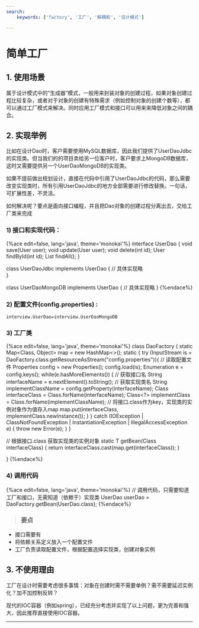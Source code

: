 ```yaml
---
search:
    keywords: ['factory', '工厂', '解耦和', '设计模式']

---
```


# 简单工厂

## 1. 使用场景
属于设计模式中的“生成器”模式，一般用来封装对象的创建过程，如果对象创建过程比较复杂，或者对于对象的创建有特殊需求（例如控制对象的创建个数等），都可以通过工厂模式来解决。同时应用工厂模式和接口可以用来来降低对象之间的耦合。

## 2. 实现举例

比如在设计Dao时，客户需要使用MySQL数据库，因此我们提供了UserDaoJdbc的实现类。但当我们的的项目卖给另一位客户时，客户要求上MongoDB数据库，这时又需要提供另一个UserDaoMongoDB的实现类。

如果不提前做出规划设计，直接在代码中引用了UserDaoJdbc的代码，那么需要改变实现类时，所有引用UserDaoJdbc的地方全部需要进行修改替换。一句话，可扩展性差，不灵活。

如何解决呢？要点是面向接口编程，并且把Dao对象的创建过程分离出去，交给工厂类来完成

### 1) 接口和实现代码：
{%ace edit=false, lang='java', theme='monokai'%}
interface UserDao {
  void save(User user);
  void update(User user);
  void delete(int id);
  User findById(int id);
  List<User> findAll();
}

class UserDaoJdbc implements UserDao {
  // 具体实现略  
}

class UserDaoMongoDB implements UserDao {
  // 具体实现略
}
{%endace%}

### 2) 配置文件(config.properties) :
```
interview.UserDao=interview.UserDaoMongoDB
```

### 3) 工厂类

{%ace edit=false, lang='java', theme='monokai'%}
class DaoFactory {
  static Map<Class<?>, Object> map = new HashMap<>();
  static {
    try (InputStream is = DaoFactory.class.getResourceAsStream("config.properties")){
      // 读取配置文件
      Properties config = new Properties();
      config.load(is);
      Enumeration<Object> e = config.keys();
      while(e.hasMoreElements()) {
        // 获取接口名
        String interfaceName = e.nextElement().toString();
        // 获取实现类名
        String implementClassName = config.getProperty(interfaceName);
        Class<?> interfaceClass = Class.forName(interfaceName);
        Class<?> implementClass = Class.forName(implementClassName);
        // 将接口.class作为key，实现类的实例对象作为值存入map
        map.put(interfaceClass, implementClass.newInstance());
      }
    } catch (IOException | ClassNotFoundException | InstantiationException | IllegalAccessException e) {
      throw new Error(e);
    }
  }
  
  // 根据接口.class 获取实现类的实例对象
  static <T> T getBean(Class<T> interfaceClass) {
    return interfaceClass.cast(map.get(interfaceClass));
  }
  
}
{%endace%}

### 4) 调用代码

{%ace edit=false, lang='java', theme='monokai'%}
// 调用代码，只需要知道工厂和接口，无需知道（依赖于）实现类
UserDao userDao = DaoFactory.getBean(UserDao.class);
{%endace%}


> ### 要点
* 接口需要有
* 将依赖关系定义放入一个配置文件
* 工厂负责读取配置文件，根据配置选择实现类，创建对象实例

## 3. 不使用理由
工厂在设计时需要考虑很多事情：对象在创建时需不需要单例？需不需要延迟实例化？加不加控制反转？

现代的IOC容器（例如spring），已经充分考虑并实现了以上问题，更为完善和强大，因此推荐直接使用IOC容器。

---

